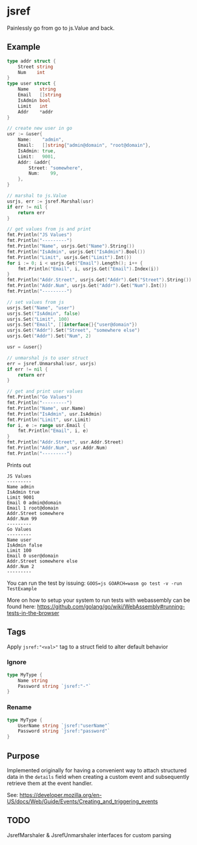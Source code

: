 # jsref

Painlessly go from go to js.Value and back.

## Example

```go
type addr struct {
    Street string
    Num    int
}
type user struct {
    Name    string
    Email   []string
    IsAdmin bool
    Limit   int
    Addr    *addr
}

// create new user in go
usr := &user{
    Name:    "admin",
    Email:   []string{"admin@domain", "root@domain"},
    IsAdmin: true,
    Limit:   9001,
    Addr: &addr{
        Street: "somewhere",
        Num:    99,
    },
}

// marshal to js.Value
usrjs, err := jsref.Marshal(usr)
if err != nil {
    return err
}

// get values from js and print
fmt.Println("JS Values")
fmt.Println("---------")
fmt.Println("Name", usrjs.Get("Name").String())
fmt.Println("IsAdmin", usrjs.Get("IsAdmin").Bool())
fmt.Println("Limit", usrjs.Get("Limit").Int())
for i := 0; i < usrjs.Get("Email").Length(); i++ {
    fmt.Println("Email", i, usrjs.Get("Email").Index(i))
}
fmt.Println("Addr.Street", usrjs.Get("Addr").Get("Street").String())
fmt.Println("Addr.Num", usrjs.Get("Addr").Get("Num").Int())
fmt.Println("---------")

// set values from js
usrjs.Set("Name", "user")
usrjs.Set("IsAdmin", false)
usrjs.Set("Limit", 100)
usrjs.Set("Email", []interface{}{"user@domain"})
usrjs.Get("Addr").Set("Street", "somewhere else")
usrjs.Get("Addr").Set("Num", 2)

usr = &user{}

// unmarshal js to user struct
err = jsref.Unmarshal(usr, usrjs)
if err != nil {
    return err
}

// get and print user values 
fmt.Println("Go Values")
fmt.Println("---------")
fmt.Println("Name", usr.Name)
fmt.Println("IsAdmin", usr.IsAdmin)
fmt.Println("Limit", usr.Limit)
for i, e := range usr.Email {
    fmt.Println("Email", i, e)
}
fmt.Println("Addr.Street", usr.Addr.Street)
fmt.Println("Addr.Num", usr.Addr.Num)
fmt.Println("---------")
```

Prints out

```shell
JS Values
---------
Name admin
IsAdmin true
Limit 9001
Email 0 admin@domain
Email 1 root@domain
Addr.Street somewhere
Addr.Num 99
---------
Go Values
---------
Name user
IsAdmin false
Limit 100
Email 0 user@domain
Addr.Street somewhere else
Addr.Num 2
---------
```

You can run the test by issuing: `GOOS=js GOARCH=wasm go test -v -run TestExample`

More on how to setup your system to run tests with webassembly can be found here: https://github.com/golang/go/wiki/WebAssembly#running-tests-in-the-browser

## Tags

Apply `jsref:"<val>"` tag to a struct field to alter default behavior

### Ignore

```go
type MyType {
    Name string
    Password string `jsref:"-"`
}
```

### Rename

```go
type MyType {
    UserName string `jsref:"userName"`
    Password string `jsref:"password"`
}
```

## Purpose

Implemented originally for having a convenient way to attach structured data in the `details` field when creating a custom event and subsequently retrieve them at the event handler.

See: https://developer.mozilla.org/en-US/docs/Web/Guide/Events/Creating_and_triggering_events

## TODO

JsrefMarshaler & JsrefUnmarshaler interfaces for custom parsing